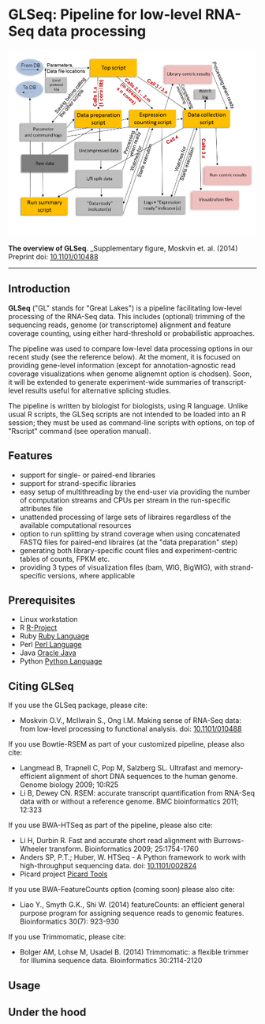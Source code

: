 # GLSeq: Pipeline for low-level RNA-Seq data processing 

![GLSeq scheme](GLSeq.gif)

**The overview of GLSeq**. _Supplementary figure, Moskvin et. al. (2014) Preprint doi: [10.1101/010488](http://dx.doi.org/10.1101/010488) 



----
## Introduction

**GLSeq** ("GL" stands for "Great Lakes") is a pipeline facilitating low-level processing of the RNA-Seq data. This includes (optional) trimming of the sequencing reads, genome (or transcriptome) alignment and feature coverage counting, using either hard-threshold or probabilistic approaches.  

The pipeline was used to compare low-level data processing options in our recent study (see the reference below). At the moment, it is focused on providing gene-level information (except for annotation-agnostic read coverage visualizations when genome alignemnt option is chodsen). Soon, it will be extended to generate experiment-wide summaries of transcript-level results useful for alternative splicing studies. 

The pipeline is written by biologist for biologists, using R language. Unlike usual R scripts, the GLSeq scripts are not intended to be loaded into an R session; they must be used as command-line scripts with options, on top of "Rscript" command (see operation manual). 

## Features
- support for single- or paired-end libraries
- support for strand-specific libraries 
- easy setup of multithreading by the end-user via providing the number of computation streams and CPUs per stream in the run-specific attributes file
- unattended processing of large sets of libraires regardless of the available computational resources
- option to run splitting by strand coverage when using concatenated FASTQ files for paired-end libraires (at the "data preparation" step)
- generating both library-specific count files and experiment-centric tables of counts, FPKM etc. 
- providing 3 types of visualization files (bam, WIG, BigWIG), with strand-specific versions, where applicable

## Prerequisites

- Linux workstation 
- R [R-Project](http://r-project.org)
- Ruby [Ruby Language](https://www.ruby-lang.org/en/)
- Perl [Perl Language](https://www.perl.org/)
- Java [Oracle Java](https://www.oracle.com/java/index.html)
- Python [Python Language](https://www.python.org/)

## Citing GLSeq
If you use the GLSeq package, please cite:

- Moskvin O.V., McIlwain S., Ong I.M. Making sense of RNA-Seq data: from low-level processing to functional analysis. doi: [10.1101/010488](http://dx.doi.org/10.1101/010488)

If you use Bowtie-RSEM as part of your customized pipeline, please also cite:

- Langmead B, Trapnell C, Pop M, Salzberg SL. Ultrafast and memory-efficient alignment of short DNA sequences to the human genome. Genome biology 2009; 10:R25
- Li B, Dewey CN. RSEM: accurate transcript quantification from RNA-Seq data with or without a reference genome. BMC bioinformatics 2011; 12:323

If you use BWA-HTSeq as part of the pipeline, please also cite:

- Li H, Durbin R. Fast and accurate short read alignment with Burrows-Wheeler transform. Bioinformatics 2009; 25:1754-1760
- Anders SP, P.T.; Huber, W. HTSeq - A Python framework to work with high-throughput sequencing data. doi: [10.1101/002824](http://dx.doi.org/10.1101/002824)
- Picard project [Picard Tools](http://broadinstitute.github.io/picard/)

If you use BWA-FeatureCounts option (coming soon) please also cite:

- Liao Y., Smyth G.K., Shi W. (2014) featureCounts: an efficient general purpose program for assigning sequence reads to genomic features. Bioinformatics 30(7): 923-930

If you use Trimmomatic, please cite: 

- Bolger AM, Lohse M, Usadel B. (2014) Trimmomatic: a flexible trimmer for Illumina sequence data. Bioinformatics 30:2114-2120



## Usage 

## Under the hood


